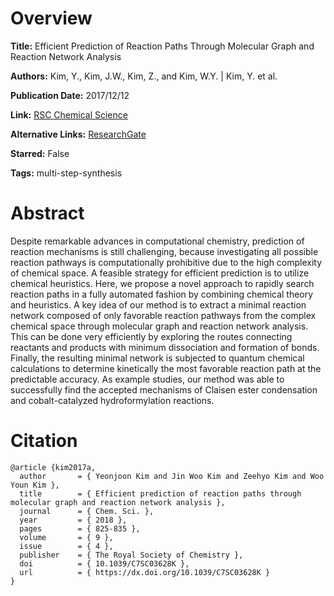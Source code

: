 # Overview
**Title:**
Efficient Prediction of Reaction Paths Through Molecular Graph and Reaction Network Analysis

**Authors:**
Kim, Y., Kim, J.W., Kim, Z., and Kim, W.Y. |
Kim, Y. et al.

**Publication Date:**
2017/12/12

**Link:**
[RSC Chemical Science](https://pubs.rsc.org/en/content/articlelanding/2018/sc/c7sc03628k)

**Alternative Links:**
[ResearchGate](https://www.researchgate.net/publication/321764845_Efficient_prediction_of_reaction_paths_through_molecular_graph_and_reaction_network_analysis)

**Starred:**
False

**Tags:**
multi-step-synthesis


# Abstract
Despite remarkable advances in computational chemistry, prediction of reaction mechanisms is still challenging, because investigating all possible reaction pathways is computationally prohibitive due to the high complexity of chemical space.
A feasible strategy for efficient prediction is to utilize chemical heuristics.
Here, we propose a novel approach to rapidly search reaction paths in a fully automated fashion by combining chemical theory and heuristics.
A key idea of our method is to extract a minimal reaction network composed of only favorable reaction pathways from the complex chemical space through molecular graph and reaction network analysis.
This can be done very efficiently by exploring the routes connecting reactants and products with minimum dissociation and formation of bonds.
Finally, the resulting minimal network is subjected to quantum chemical calculations to determine kinetically the most favorable reaction path at the predictable accuracy.
As example studies, our method was able to successfully find the accepted mechanisms of Claisen ester condensation and cobalt-catalyzed hydroformylation reactions.


# Citation
```
@article {kim2017a,
  author       = { Yeonjoon Kim and Jin Woo Kim and Zeehyo Kim and Woo Youn Kim },
  title        = { Efficient prediction of reaction paths through molecular graph and reaction network analysis },
  journal      = { Chem. Sci. },
  year         = { 2018 },
  pages        = { 825-835 },
  volume       = { 9 },
  issue        = { 4 },
  publisher    = { The Royal Society of Chemistry },
  doi          = { 10.1039/C7SC03628K },
  url          = { https://dx.doi.org/10.1039/C7SC03628K }
}
```
